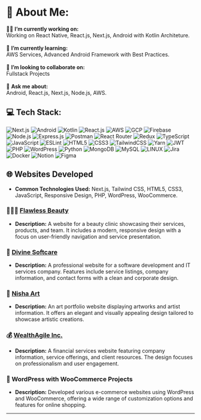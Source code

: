 # 💫 About Me:

👨‍💻 **I’m currently working on:** <br>
Working on React Native, React.js, Next.js, Android with Kotlin Architeture.<br><br>
🌱 **I’m currently learning:** <br>
AWS Services, Advanced Android Framework with Best Practices.<br><br>
👯 **I’m looking to collaborate on:** <br>
Fullstack Projects<br><br>
💬 **Ask me about:** <br>
Android, React.js, Next.js, Node.js, AWS.<br>

## 💻 Tech Stack:

![Next.js](https://img.shields.io/badge/Next-black?style=for-the-badge&logo=next.js&logoColor=white) ![Android](https://img.shields.io/badge/android-color.svg?style=for-the-badge&logo=android&logoColor=white) ![Kotlin](https://img.shields.io/badge/Kotlin-%230095D5.svg?&style=for-the-badge&logo=kotlin&logoColor=white) ![React.js](https://img.shields.io/badge/react-%2320232a.svg?style=for-the-badge&logo=react&logoColor=%2361DAFB) ![AWS](https://img.shields.io/badge/AWS-%23FF9900.svg?style=for-the-badge&logo=amazon-aws&logoColor=white) ![GCP](https://img.shields.io/badge/Google%20Cloud-%234285F4.svg?&style=for-the-badge&logo=google-cloud&logoColor=white) ![Firebase](https://img.shields.io/badge/Firebase-%23039BE5.svg?&style=for-the-badge&logo=firebase&logoColor=white) ![Node.js](https://img.shields.io/badge/node.js-6DA55F?style=for-the-badge&logo=node.js&logoColor=white) ![Express.js](https://img.shields.io/badge/express.js-%23404d59.svg?style=for-the-badge&logo=express&logoColor=%2361DAFB) ![Postman](https://img.shields.io/badge/Postman-%23FF6C37.svg?&style=for-the-badge&logo=postman&logoColor=white) ![React Router](https://img.shields.io/badge/React_Router-CA4245?style=for-the-badge&logo=react-router&logoColor=white) ![Redux](https://img.shields.io/badge/redux-%23593d88.svg?style=for-the-badge&logo=redux&logoColor=white) ![TypeScript](https://img.shields.io/badge/typescript-%23007ACC.svg?style=for-the-badge&logo=typescript&logoColor=white) ![JavaScript](https://img.shields.io/badge/javascript-%23323330.svg?style=for-the-badge&logo=javascript&logoColor=%23F7DF1E) ![ESLint](https://img.shields.io/badge/ESLint-4B3263?style=for-the-badge&logo=eslint&logoColor=white) ![HTML5](https://img.shields.io/badge/html5-%23E34F26.svg?style=for-the-badge&logo=html5&logoColor=white) ![CSS3](https://img.shields.io/badge/css3-%231572B6.svg?style=for-the-badge&logo=css3&logoColor=white) ![TailwindCSS](https://img.shields.io/badge/tailwindcss-%2338B2AC.svg?style=for-the-badge&logo=tailwind-css&logoColor=white) ![Yarn](https://img.shields.io/badge/yarn-%232C8EBB.svg?style=for-the-badge&logo=yarn&logoColor=white) ![JWT](https://img.shields.io/badge/JWT-black?style=for-the-badge&logo=JSON%20web%20tokens) ![PHP](https://img.shields.io/badge/php-%23777BB4.svg?style=for-the-badge&logo=php&logoColor=white) ![WordPress](https://img.shields.io/badge/WordPress-%23117AC9.svg?&style=for-the-badge&logo=wordpress&logoColor=white) ![Python](https://img.shields.io/badge/python-3670A0?style=for-the-badge&logo=python&logoColor=ffdd54) ![MongoDB](https://img.shields.io/badge/MongoDB-%234ea94b.svg?style=for-the-badge&logo=mongodb&logoColor=white) ![MySQL](https://img.shields.io/badge/mysql-%2300f.svg?style=for-the-badge&logo=mysql&logoColor=white) ![LINUX](https://img.shields.io/badge/Linux-FCC624?style=for-the-badge&logo=linux&logoColor=black) ![Jira](https://img.shields.io/badge/jira-%230A0FFF.svg?style=for-the-badge&logo=jira&logoColor=white) ![Docker](https://img.shields.io/badge/docker-%230db7ed.svg?style=for-the-badge&logo=docker&logoColor=white) ![Notion](https://img.shields.io/badge/Notion-%23000000.svg?style=for-the-badge&logo=notion&logoColor=white) ![Figma](https://img.shields.io/badge/Figma-%23F24E1E.svg?&style=for-the-badge&logo=figma&logoColor=white)

## 🌐 Websites Developed

* **Common Technologies Used:** Next.js, Tailwind CSS, HTML5, CSS3, JavaScript, Responsive Design, PHP, WordPress, WooCommerce.

### 👩🏻‍🎨 <a href="https://flawlessbeauty.co.nz/" target="_blank">Flawless Beauty</a>
* **Description:** A website for a beauty clinic showcasing their services, products, and team. It includes a modern, responsive design with a focus on user-friendly navigation and service presentation.

### 💼 <a href="https://divinesoftcare.com/" target="_blank">Divine Softcare</a>
* **Description:** A professional website for a software development and IT services company. Features include service listings, company information, and contact forms with a clean and corporate design.

### 🎨 <a href="http://nishaart.in/" target="_blank">Nisha Art</a> 
* **Description:** An art portfolio website displaying artworks and artist information. It offers an elegant and visually appealing design tailored to showcase artistic creations.

### 💰 <a href="https://www.wealthagile.com/" target="_blank">WealthAgile Inc.</a>
* **Description:** A financial services website featuring company information, service offerings, and client resources. The design focuses on professionalism and user engagement.

### 🛒 WordPress with WooCommerce Projects
* **Description:** Developed various e-commerce websites using WordPress and WooCommerce, offering a wide range of customization options and features for online shopping.

---
